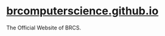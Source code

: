 # [brcomputerscience.github.io](https://brcomputerscience.github.io/)

The Official Website of BRCS.
